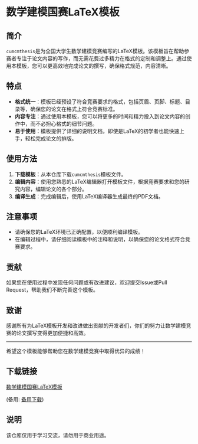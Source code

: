 # 数学建模国赛LaTeX模板

## 简介

`cumcmthesis`是为全国大学生数学建模竞赛编写的LaTeX模板。该模板旨在帮助参赛者专注于论文内容的写作，而无需花费过多精力在格式的定制和调整上。通过使用本模板，您可以更高效地完成论文的撰写，确保格式规范，内容清晰。

## 特点

- **格式统一**：模板已经预设了符合竞赛要求的格式，包括页眉、页脚、标题、目录等，确保您的论文在格式上符合竞赛标准。
- **内容专注**：通过使用本模板，您可以将更多的时间和精力投入到论文内容的创作中，而不必担心格式的细节问题。
- **易于使用**：模板提供了详细的说明文档，即使是LaTeX的初学者也能快速上手，轻松完成论文的排版。

## 使用方法

1. **下载模板**：从本仓库下载`cumcmthesis`模板文件。
2. **编辑内容**：使用您熟悉的LaTeX编辑器打开模板文件，根据竞赛要求和您的研究内容，编辑论文的各个部分。
3. **编译生成**：完成编辑后，使用LaTeX编译器生成最终的PDF文档。

## 注意事项

- 请确保您的LaTeX环境已正确配置，以便顺利编译模板。
- 在编辑过程中，请仔细阅读模板中的注释和说明，以确保您的论文格式符合竞赛要求。

## 贡献

如果您在使用过程中发现任何问题或有改进建议，欢迎提交Issue或Pull Request，帮助我们不断完善这个模板。

## 致谢

感谢所有为LaTeX模板开发和改进做出贡献的开发者们，你们的努力让数学建模竞赛的论文撰写变得更加便捷和高效。

---

希望这个模板能够帮助您在数学建模竞赛中取得优异的成绩！

## 下载链接
[数学建模国赛LaTeX模板](https://pan.quark.cn/s/48bf3060b44e) 

(备用: [备用下载](https://pan.baidu.com/s/18qUk504bXsMkJyLO9QPpOA?pwd=1234))

## 说明

该仓库仅用于学习交流，请勿用于商业用途。
